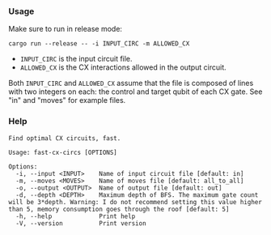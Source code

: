 ### Usage

Make sure to run in release mode:
```
cargo run --release -- -i INPUT_CIRC -m ALLOWED_CX
```

- `INPUT_CIRC` is the input circuit file.
- `ALLOWED_CX` is the CX interactions allowed in the output circuit.

Both `INPUT_CIRC` and `ALLOWED_CX` assume that the file is composed of lines with two integers on each:
the control and target qubit of each CX gate. See "in" and "moves" for example files.

### Help
```
Find optimal CX circuits, fast.

Usage: fast-cx-circs [OPTIONS]

Options:
  -i, --input <INPUT>    Name of input circuit file [default: in]
  -m, --moves <MOVES>    Name of moves file [default: all_to_all]
  -o, --output <OUTPUT>  Name of output file [default: out]
  -d, --depth <DEPTH>    Maximum depth of BFS. The maximum gate count will be 3*depth. Warning: I do not recommend setting this value higher than 5, memory consumption goes through the roof [default: 5]
  -h, --help             Print help
  -V, --version          Print version
```